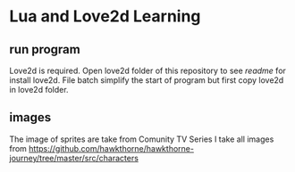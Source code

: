 # Lua and Love2d Learning
## run program
Love2d is required. Open love2d folder of this repository to see *readme* for install love2d.
File batch simplify the start of program but first copy love2d in love2d folder.

## images
The image of sprites are take from Comunity TV Series
I take all images from https://github.com/hawkthorne/hawkthorne-journey/tree/master/src/characters
